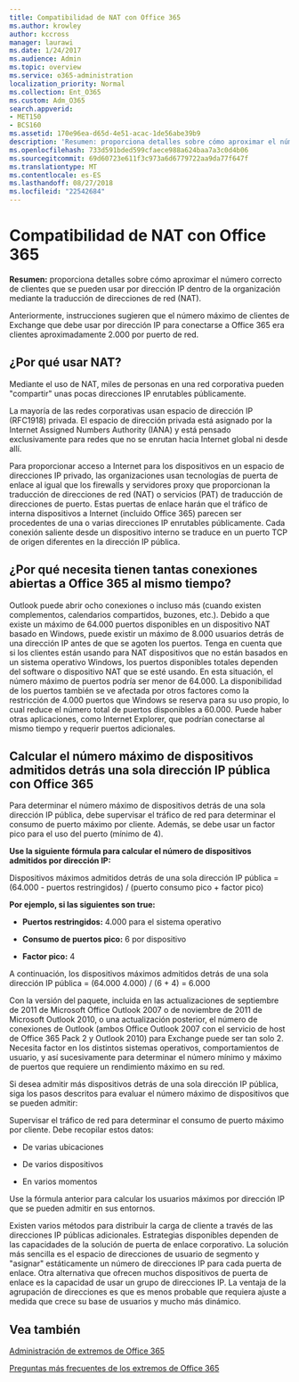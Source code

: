 ```yaml
---
title: Compatibilidad de NAT con Office 365
ms.author: krowley
author: kccross
manager: laurawi
ms.date: 1/24/2017
ms.audience: Admin
ms.topic: overview
ms.service: o365-administration
localization_priority: Normal
ms.collection: Ent_O365
ms.custom: Adm_O365
search.appverid:
- MET150
- BCS160
ms.assetid: 170e96ea-d65d-4e51-acac-1de56abe39b9
description: 'Resumen: proporciona detalles sobre cómo aproximar el número correcto de clientes que se pueden usar por dirección IP dentro de la organización mediante la traducción de direcciones de red (NAT).'
ms.openlocfilehash: 733d591bded599cfaece988a624baa7a3c0d4b06
ms.sourcegitcommit: 69d60723e611f3c973a6d6779722aa9da77f647f
ms.translationtype: MT
ms.contentlocale: es-ES
ms.lasthandoff: 08/27/2018
ms.locfileid: "22542684"
---
```

# <a name="nat-support-with-office-365"></a>Compatibilidad de NAT con Office 365

 **Resumen:** proporciona detalles sobre cómo aproximar el número correcto de clientes que se pueden usar por dirección IP dentro de la organización mediante la traducción de direcciones de red (NAT). 
  
Anteriormente, instrucciones sugieren que el número máximo de clientes de Exchange que debe usar por dirección IP para conectarse a Office 365 era clientes aproximadamente 2.000 por puerto de red.
  
## <a name="why-use-nat"></a>¿Por qué usar NAT?

Mediante el uso de NAT, miles de personas en una red corporativa pueden "compartir" unas pocas direcciones IP enrutables públicamente.
  
La mayoría de las redes corporativas usan espacio de dirección IP (RFC1918) privada. El espacio de dirección privada está asignado por la Internet Assigned Numbers Authority (IANA) y está pensado exclusivamente para redes que no se enrutan hacia Internet global ni desde allí.
  
Para proporcionar acceso a Internet para los dispositivos en un espacio de direcciones IP privado, las organizaciones usan tecnologías de puerta de enlace al igual que los firewalls y servidores proxy que proporcionan la traducción de direcciones de red (NAT) o servicios (PAT) de traducción de direcciones de puerto. Estas puertas de enlace harán que el tráfico de interna dispositivos a Internet (incluido Office 365) parecen ser procedentes de una o varias direcciones IP enrutables públicamente. Cada conexión saliente desde un dispositivo interno se traduce en un puerto TCP de origen diferentes en la dirección IP pública. 
  
## <a name="why-do-you-need-to-have-so-many-connections-open-to-office-365-at-the-same-time"></a>¿Por qué necesita tienen tantas conexiones abiertas a Office 365 al mismo tiempo?

Outlook puede abrir ocho conexiones o incluso más (cuando existen complementos, calendarios compartidos, buzones, etc.). Debido a que existe un máximo de 64.000 puertos disponibles en un dispositivo NAT basado en Windows, puede existir un máximo de 8.000 usuarios detrás de una dirección IP antes de que se agoten los puertos. Tenga en cuenta que si los clientes están usando para NAT dispositivos que no están basados en un sistema operativo Windows, los puertos disponibles totales dependen del software o dispositivo NAT que se esté usando. En esta situación, el número máximo de puertos podría ser menor de 64.000. La disponibilidad de los puertos también se ve afectada por otros factores como la restricción de 4.000 puertos que Windows se reserva para su uso propio, lo cual reduce el número total de puertos disponibles a 60.000. Puede haber otras aplicaciones, como Internet Explorer, que podrían conectarse al mismo tiempo y requerir puertos adicionales.
  
## <a name="calculating-maximum-supported-devices-behind-a-single-public-ip-address-with-office-365"></a>Calcular el número máximo de dispositivos admitidos detrás una sola dirección IP pública con Office 365

Para determinar el número máximo de dispositivos detrás de una sola dirección IP pública, debe supervisar el tráfico de red para determinar el consumo de puerto máximo por cliente. Además, se debe usar un factor pico para el uso del puerto (mínimo de 4). 
  
 **Use la siguiente fórmula para calcular el número de dispositivos admitidos por dirección IP:**
  
Dispositivos máximos admitidos detrás de una sola dirección IP pública = (64.000 - puertos restringidos) / (puerto consumo pico + factor pico)
  
 **Por ejemplo, si las siguientes son true:**
  
- **Puertos restringidos:** 4.000 para el sistema operativo 
    
- **Consumo de puertos pico:** 6 por dispositivo 
    
- **Factor pico:** 4 
    
A continuación, los dispositivos máximos admitidos detrás de una sola dirección IP pública = (64.000 4.000) / (6 + 4) = 6.000
  
Con la versión del paquete, incluida en las actualizaciones de septiembre de 2011 de Microsoft Office Outlook 2007 o de noviembre de 2011 de Microsoft Outlook 2010, o una actualización posterior, el número de conexiones de Outlook (ambos Office Outlook 2007 con el servicio de host de Office 365 Pack 2 y Outlook 2010) para Exchange puede ser tan solo 2. Necesita factor en los distintos sistemas operativos, comportamientos de usuario, y así sucesivamente para determinar el número mínimo y máximo de puertos que requiere un rendimiento máximo en su red.
  
Si desea admitir más dispositivos detrás de una sola dirección IP pública, siga los pasos descritos para evaluar el número máximo de dispositivos que se pueden admitir:
  
Supervisar el tráfico de red para determinar el consumo de puerto máximo por cliente. Debe recopilar estos datos:
  
- De varias ubicaciones
    
- De varios dispositivos
    
- En varios momentos
    
Use la fórmula anterior para calcular los usuarios máximos por dirección IP que se pueden admitir en sus entornos.
  
Existen varios métodos para distribuir la carga de cliente a través de las direcciones IP públicas adicionales. Estrategias disponibles dependen de las capacidades de la solución de puerta de enlace corporativo. La solución más sencilla es el espacio de direcciones de usuario de segmento y "asignar" estáticamente un número de direcciones IP para cada puerta de enlace. Otra alternativa que ofrecen muchos dispositivos de puerta de enlace es la capacidad de usar un grupo de direcciones IP. La ventaja de la agrupación de direcciones es que es menos probable que requiera ajuste a medida que crece su base de usuarios y mucho más dinámico.
  
## <a name="see-also"></a>Vea también

[Administración de extremos de Office 365](https://support.office.com/article/99cab9d4-ef59-4207-9f2b-3728eb46bf9a)
  
[Preguntas más frecuentes de los extremos de Office 365](https://support.office.com/article/d4088321-1c89-4b96-9c99-54c75cae2e6d)

